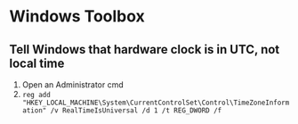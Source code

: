 # Windows Toolbox

## Tell Windows that hardware clock is in UTC, not local time
1. Open an Administrator cmd
2. `reg add "HKEY_LOCAL_MACHINE\System\CurrentControlSet\Control\TimeZoneInformation" /v RealTimeIsUniversal /d 1 /t REG_DWORD /f`
